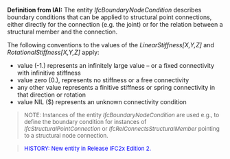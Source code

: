 **Definition
from IAI:** The entity _IfcBoundaryNodeCondition_ describes boundary conditions that can be applied to structural point connections, either directly for the connection (e.g. the joint) or for the relation between a structural member and the connection.&nbsp;

The following conventions to the values of the _LinearStiffness[X,Y,Z]_ and _RotationalStiffness[X,Y,Z]_ apply:

* value (-1.) represents an infinitely large value &ndash; or a fixed connectivity with infinitive stiffness
* value zero (0.), represents no stiffness or a free connectivity
* any other value represents a finitive stiffness or spring connectivity in that direction or rotation
* value NIL ($) represents an unknown connectivity condition

> <font size="-1">NOTE: Instances of the entity <i>IfcBoundaryNodeCondition</i>
are used e.g., to define the boundary condition for instances of <i>IfcStructuralPointConnection</i>
or <i>IfcRelConnectsStructuralMember</i>
pointing to a structural node connection.</font>

> <font color="#0000ff" size="-1">HISTORY: New entity
in Release IFC2x Edition 2. </font>
>